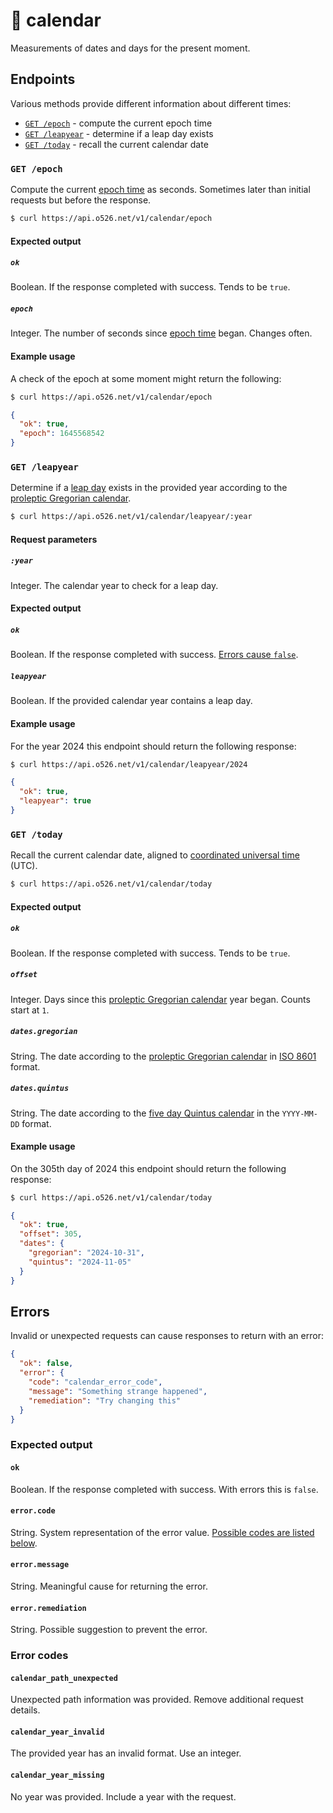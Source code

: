 # 📆 calendar

Measurements of dates and days for the present moment.

## Endpoints

Various methods provide different information about different times:

- [`GET /epoch`](#get-epoch) - compute the current epoch time
- [`GET /leapyear`](#get-leapyear) - determine if a leap day exists
- [`GET /today`](#get-today) - recall the current calendar date

### `GET /epoch`

Compute the current [epoch time][epoch] as seconds. Sometimes later than initial
requests but before the response.

```sh
$ curl https://api.o526.net/v1/calendar/epoch
```

#### Expected output

##### `ok`

Boolean. If the response completed with success. Tends to be `true`.

##### `epoch`

Integer. The number of seconds since [epoch time][epoch] began. Changes often.

#### Example usage

A check of the epoch at some moment might return the following:

```sh
$ curl https://api.o526.net/v1/calendar/epoch
```

```json
{
  "ok": true,
  "epoch": 1645568542
}
```

### `GET /leapyear`

Determine if a [leap day][leapyear] exists in the provided year according to the
[proleptic Gregorian calendar][gregorian].

```sh
$ curl https://api.o526.net/v1/calendar/leapyear/:year
```

#### Request parameters

##### `:year`

Integer. The calendar year to check for a leap day.

#### Expected output

##### `ok`

Boolean. If the response completed with success. [Errors cause `false`][errors].

##### `leapyear`

Boolean. If the provided calendar year contains a leap day.

#### Example usage

For the year 2024 this endpoint should return the following response:

```sh
$ curl https://api.o526.net/v1/calendar/leapyear/2024
```

```json
{
  "ok": true,
  "leapyear": true
}
```

### `GET /today`

Recall the current calendar date, aligned to [coordinated universal time][utc]
(UTC).

```sh
$ curl https://api.o526.net/v1/calendar/today
```

#### Expected output

##### `ok`

Boolean. If the response completed with success. Tends to be `true`.

##### `offset`

Integer. Days since this [proleptic Gregorian calendar][gregorian] year began.
Counts start at `1`.

##### `dates.gregorian`

String. The date according to the [proleptic Gregorian calendar][gregorian] in
[ISO 8601][8601] format.

##### `dates.quintus`

String. The date according to the [five day Quintus calendar][quintus] in the
`YYYY-MM-DD` format.

#### Example usage

On the 305th day of 2024 this endpoint should return the following response:

```sh
$ curl https://api.o526.net/v1/calendar/today
```

```json
{
  "ok": true,
  "offset": 305,
  "dates": {
    "gregorian": "2024-10-31",
    "quintus": "2024-11-05"
  }
}
```

## Errors

Invalid or unexpected requests can cause responses to return with an error:

```json
{
  "ok": false,
  "error": {
    "code": "calendar_error_code",
    "message": "Something strange happened",
    "remediation": "Try changing this"
  }
}
```

### Expected output

#### `ok`

Boolean. If the response completed with success. With errors this is `false`.

#### `error.code`

String. System representation of the error value. [Possible codes are listed
below][error-codes].

#### `error.message`

String. Meaningful cause for returning the error.

#### `error.remediation`

String. Possible suggestion to prevent the error.

### Error codes

#### `calendar_path_unexpected`

Unexpected path information was provided. Remove additional request details.

#### `calendar_year_invalid`

The provided year has an invalid format. Use an integer.

#### `calendar_year_missing`

No year was provided. Include a year with the request.

[8601]: https://en.wikipedia.org/wiki/ISO_8601
[epoch]: https://en.wikipedia.org/wiki/Epoch_(computing)
[error-codes]: #error-codes
[errors]: #errors
[gregorian]: https://en.wikipedia.org/wiki/Proleptic_Gregorian_calendar
[leapyear]: https://en.wikipedia.org/wiki/Leap_year
[quintus]: https://o526.net/blog/post/five-day-week
[utc]: https://en.wikipedia.org/wiki/Coordinated_Universal_Time
